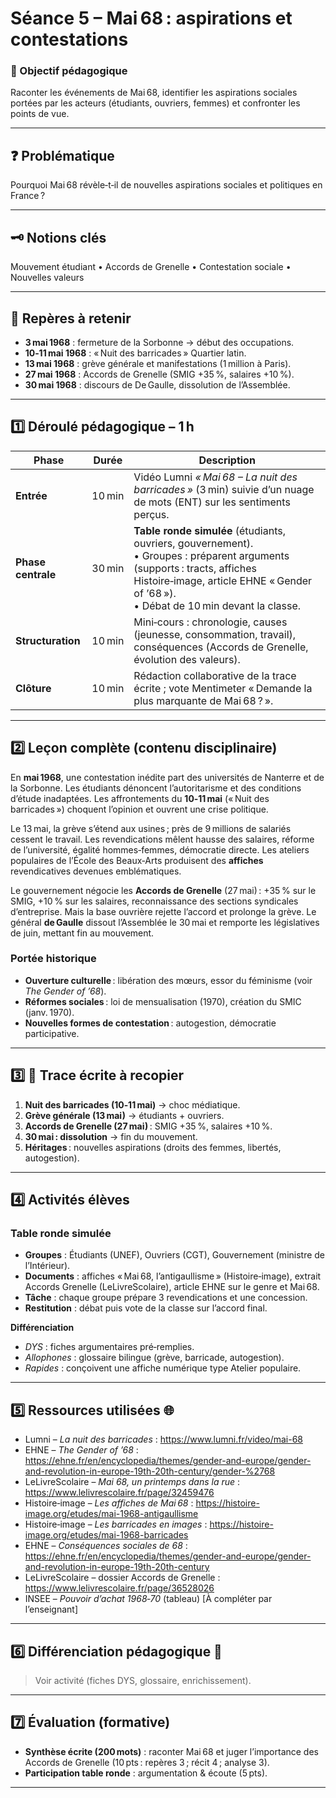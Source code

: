 # Séance 5 – Mai 68 : aspirations et contestations

### 🎯 Objectif pédagogique

Raconter les événements de Mai 68, identifier les aspirations sociales portées par les acteurs (étudiants, ouvriers, femmes) et confronter les points de vue.

---

## ❓ Problématique

Pourquoi Mai 68 révèle‑t‑il de nouvelles aspirations sociales et politiques en France ?

---

## 🗝️ Notions clés

Mouvement étudiant • Accords de Grenelle • Contestation sociale • Nouvelles valeurs

---

## 📌 Repères à retenir

- **3 mai 1968** : fermeture de la Sorbonne → début des occupations.
- **10‑11 mai 1968** : « Nuit des barricades » Quartier latin.
- **13 mai 1968** : grève générale et manifestations (1 million à Paris).
- **27 mai 1968** : Accords de Grenelle (SMIG +35 %, salaires +10 %).
- **30 mai 1968** : discours de De Gaulle, dissolution de l’Assemblée.

---

## **1️⃣ Déroulé pédagogique – 1 h**

| Phase              | Durée  | Description                                                                                                                                                                                                          |
| ------------------ | ------ | -------------------------------------------------------------------------------------------------------------------------------------------------------------------------------------------------------------------- |
| **Entrée**         | 10 min | Vidéo Lumni _« Mai 68 – La nuit des barricades »_ (3 min) suivie d’un nuage de mots (ENT) sur les sentiments perçus.                                                                                                 |
| **Phase centrale** | 30 min | **Table ronde simulée** (étudiants, ouvriers, gouvernement).<br>• Groupes : préparent arguments (supports : tracts, affiches Histoire‑image, article EHNE « Gender of ’68 »).<br>• Débat de 10 min devant la classe. |
| **Structuration**  | 10 min | Mini‑cours : chronologie, causes (jeunesse, consommation, travail), conséquences (Accords de Grenelle, évolution des valeurs).                                                                                       |
| **Clôture**        | 10 min | Rédaction collaborative de la trace écrite ; vote Mentimeter « Demande la plus marquante de Mai 68 ? ».                                                                                                              |

---

## **2️⃣ Leçon complète (contenu disciplinaire)**

En **mai 1968**, une contestation inédite part des universités de Nanterre et de la Sorbonne. Les étudiants dénoncent l’autoritarisme et des conditions d’étude inadaptées. Les affrontements du **10‑11 mai** (« Nuit des barricades ») choquent l’opinion et ouvrent une crise politique.

Le 13 mai, la grève s’étend aux usines ; près de 9 millions de salariés cessent le travail. Les revendications mêlent hausse des salaires, réforme de l’université, égalité hommes‑femmes, démocratie directe. Les ateliers populaires de l’École des Beaux‑Arts produisent des **affiches** revendicatives devenues emblématiques.

Le gouvernement négocie les **Accords de Grenelle** (27 mai) : +35 % sur le SMIG, +10 % sur les salaires, reconnaissance des sections syndicales d’entreprise. Mais la base ouvrière rejette l’accord et prolonge la grève. Le général **de Gaulle** dissout l’Assemblée le 30 mai et remporte les législatives de juin, mettant fin au mouvement.

### Portée historique

- **Ouverture culturelle** : libération des mœurs, essor du féminisme (voir _The Gender of ’68_).
- **Réformes sociales** : loi de mensualisation (1970), création du SMIC (janv. 1970).
- **Nouvelles formes de contestation** : autogestion, démocratie participative.

---

## **3️⃣ 📝 Trace écrite à recopier**

1. **Nuit des barricades (10‑11 mai)** → choc médiatique.
2. **Grève générale (13 mai)** → étudiants + ouvriers.
3. **Accords de Grenelle (27 mai)** : SMIG +35 %, salaires +10 %.
4. **30 mai : dissolution** → fin du mouvement.
5. **Héritages** : nouvelles aspirations (droits des femmes, libertés, autogestion).

---

## **4️⃣ Activités élèves**

### Table ronde simulée

- **Groupes** : Étudiants (UNEF), Ouvriers (CGT), Gouvernement (ministre de l’Intérieur).
- **Documents** : affiches « Mai 68, l’antigaullisme » (Histoire‑image), extrait Accords Grenelle (LeLivreScolaire), article EHNE sur le genre et Mai 68.
- **Tâche** : chaque groupe prépare 3 revendications et une concession.
- **Restitution** : débat puis vote de la classe sur l’accord final.

**Différenciation**

- _DYS_ : fiches argumentaires pré‑remplies.
- _Allophones_ : glossaire bilingue (grève, barricade, autogestion).
- _Rapides_ : conçoivent une affiche numérique type Atelier populaire.

---

## **5️⃣ Ressources utilisées 🌐**

- Lumni – _La nuit des barricades_ : https://www.lumni.fr/video/mai-68
- EHNE – _The Gender of ’68_ : https://ehne.fr/en/encyclopedia/themes/gender-and-europe/gender-and-revolution-in-europe-19th-20th-century/gender-%2768
- LeLivreScolaire – _Mai 68, un printemps dans la rue_ : https://www.lelivrescolaire.fr/page/32459476
- Histoire‑image – _Les affiches de Mai 68_ : https://histoire-image.org/etudes/mai-1968-antigaullisme
- Histoire‑image – _Les barricades en images_ : https://histoire-image.org/etudes/mai-1968-barricades
- EHNE – _Conséquences sociales de 68_ : https://ehne.fr/en/encyclopedia/themes/gender-and-europe/gender-and-revolution-in-europe-19th-20th-century
- LeLivreScolaire – dossier Accords de Grenelle : https://www.lelivrescolaire.fr/page/36528026
- INSEE – _Pouvoir d’achat 1968‑70_ (tableau) [À compléter par l’enseignant]

---

## **6️⃣ Différenciation pédagogique 🔧**

> Voir activité (fiches DYS, glossaire, enrichissement).

---

## **7️⃣ Évaluation (formative)**

- **Synthèse écrite (200 mots)** : raconter Mai 68 et juger l’importance des Accords de Grenelle (10 pts : repères 3 ; récit 4 ; analyse 3).
- **Participation table ronde** : argumentation & écoute (5 pts).

---
